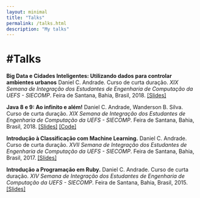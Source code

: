 ```yaml
---
layout: minimal
title: "Talks"
permalink: /talks.html
description: "My talks"
---
```

#Talks
======
**Big Data e Cidades Inteligentes: Utilizando dados para controlar ambientes urbanos** Daniel C. Andrade. Curso de curta duração. *XIX Semana de Integração dos Estudantes de Engenharia de Computação da UEFS - SIECOMP*. Feira de Santana, Bahia, Brasil, 2018. [[Slides]](https://drive.google.com/file/d/1OxXBPzczZ9UkRtBPJjKkbvUzLzeHT0FU/view?usp=sharing)

**Java 8 e 9: Ao infinito e além!** Daniel C. Andrade, Wanderson B. Silva. Curso de curta duração. *XIX Semana de Integração dos Estudantes de Engenharia de Computação da UEFS - SIECOMP*. Feira de Santana, Bahia, Brasil, 2018. [[Slides]](https://drive.google.com/file/d/1oF3Aq67d7_6pBsRY349au7GsqcpXY1Kg/view?usp=sharing) [[Code]](https://github.com/WandSilva/workshop_java_8_9)

**Introdução à Classificação com Machine Learning.** Daniel C. Andrade. Curso de curta duração. *XVII Semana de Integração dos Estudantes de Engenharia de Computação da UEFS - SIECOMP*. Feira de Santana, Bahia, Brasil, 2017. [[Slides]](https://drive.google.com/open?id=19snlfeSMIeGk6LyosdlcVy0BFA4vy9RK)

**Introdução a Programação em Ruby.** Daniel C. Andrade. Curso de curta duração. *XIV Semana de Integração dos Estudantes de Engenharia de Computação da UEFS - SIECOMP*. Feira de Santana, Bahia, Brasil, 2015. [[Slides]](https://drive.google.com/open?id=1hKoGPuwRAa5wblQSfbYMKBxHWSqNPcMW)
